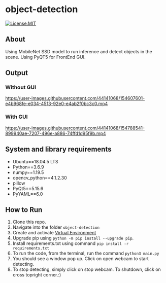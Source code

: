 # object-detection
[![License:MIT](https://img.shields.io/badge/License-MIT-green.svg)](https://github.com/nalindas9/object-detection/blob/master/LICENSE)

## About
Using MobileNet SSD model to run inference and detect objects in the scene. Using PyQT5 for FrontEnd GUI.

## Output

### Without GUI
https://user-images.githubusercontent.com/44141068/154607601-e4b968fe-e034-4513-92e0-e4ab2f0bc3c0.mp4

### With GUI
https://user-images.githubusercontent.com/44141068/154788541-899940ae-7207-496e-a886-74ffd1d95f9b.mp4

## System and library requirements

- Ubuntu==18.04.5 LTS
- Python==3.6.9
- numpy==1.19.5
- opencv_python==4.1.2.30
- pillow
- PyQt5==5.15.6
- PyYAML==6.0

## How to Run
1. Clone this repo. <br>
2. Navigate into the folder `object-detection` <br>
3. Create and activate [Virtual Environment](https://docs.python.org/3/library/venv.html) <br>
4. Upgrade pip using `python -m pip install --upgrade pip`.
5. Install requirements.txt using command `pip install -r requirements.txt`
6. To run the code, from the terminal, run the command `python3 main.py` <br>
7. You should see a window pop up. Click on open webcam to start detecting.
7. To stop detecting, simply click on stop webcam. To shutdown, click on cross topright corner.:)


